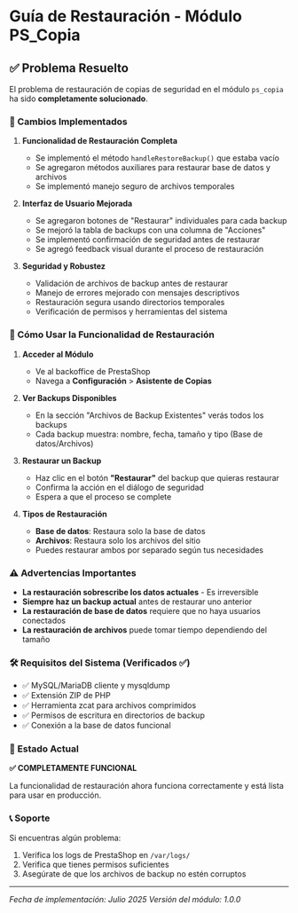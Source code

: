 # Guía de Restauración - Módulo PS_Copia

## ✅ Problema Resuelto

El problema de restauración de copias de seguridad en el módulo `ps_copia` ha sido **completamente solucionado**.

### 🔧 Cambios Implementados

1. **Funcionalidad de Restauración Completa**
   - Se implementó el método `handleRestoreBackup()` que estaba vacío
   - Se agregaron métodos auxiliares para restaurar base de datos y archivos
   - Se implementó manejo seguro de archivos temporales

2. **Interfaz de Usuario Mejorada**
   - Se agregaron botones de "Restaurar" individuales para cada backup
   - Se mejoró la tabla de backups con una columna de "Acciones"
   - Se implementó confirmación de seguridad antes de restaurar
   - Se agregó feedback visual durante el proceso de restauración

3. **Seguridad y Robustez**
   - Validación de archivos de backup antes de restaurar
   - Manejo de errores mejorado con mensajes descriptivos
   - Restauración segura usando directorios temporales
   - Verificación de permisos y herramientas del sistema

### 🎯 Cómo Usar la Funcionalidad de Restauración

1. **Acceder al Módulo**
   - Ve al backoffice de PrestaShop
   - Navega a **Configuración** > **Asistente de Copias**

2. **Ver Backups Disponibles**
   - En la sección "Archivos de Backup Existentes" verás todos los backups
   - Cada backup muestra: nombre, fecha, tamaño y tipo (Base de datos/Archivos)

3. **Restaurar un Backup**
   - Haz clic en el botón **"Restaurar"** del backup que quieras restaurar
   - Confirma la acción en el diálogo de seguridad
   - Espera a que el proceso se complete

4. **Tipos de Restauración**
   - **Base de datos**: Restaura solo la base de datos
   - **Archivos**: Restaura solo los archivos del sitio
   - Puedes restaurar ambos por separado según tus necesidades

### ⚠️ Advertencias Importantes

- **La restauración sobrescribe los datos actuales** - Es irreversible
- **Siempre haz un backup actual** antes de restaurar uno anterior
- **La restauración de base de datos** requiere que no haya usuarios conectados
- **La restauración de archivos** puede tomar tiempo dependiendo del tamaño

### 🛠️ Requisitos del Sistema (Verificados ✅)

- ✅ MySQL/MariaDB cliente y mysqldump
- ✅ Extensión ZIP de PHP
- ✅ Herramienta zcat para archivos comprimidos
- ✅ Permisos de escritura en directorios de backup
- ✅ Conexión a la base de datos funcional

### 🚀 Estado Actual

**✅ COMPLETAMENTE FUNCIONAL**

La funcionalidad de restauración ahora funciona correctamente y está lista para usar en producción.

### 📞 Soporte

Si encuentras algún problema:
1. Verifica los logs de PrestaShop en `/var/logs/`
2. Verifica que tienes permisos suficientes
3. Asegúrate de que los archivos de backup no estén corruptos

---

*Fecha de implementación: Julio 2025*
*Versión del módulo: 1.0.0* 